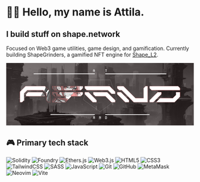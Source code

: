 ✌🏻 Hello, my name is Attila.
=============================

I build stuff on shape.network
------------------------------

Focused on Web3 game utilities, game design, and gamification. Currently building ShapeGrinders, a gamified NFT engine for [Shape_L2](https://shape.network/).

![ATrnd](https://github.com/ATrnd/ATrnd/blob/main/_img/atrnd_x-0.3.png)

## 🎮 Primary tech stack

![Solidity](https://img.shields.io/badge/solidity-363636?style=for-the-badge&logo=solidity&logoColor=white)
![Foundry](https://img.shields.io/badge/foundry-282828?style=for-the-badge&logo=foundry&logoColor=white)
![Ethers.js](https://img.shields.io/badge/ethers.js-3C3C3C?style=for-the-badge&logo=ethers&logoColor=white)
![Web3.js](https://img.shields.io/badge/web3.js-F16822?style=for-the-badge&logo=web3.js&logoColor=white)
![HTML5](https://img.shields.io/badge/-HTML5-E34F26?style=for-the-badge&logo=html5&logoColor=white)
![CSS3](https://img.shields.io/badge/css3-%231572B6.svg?style=for-the-badge&logo=css3&logoColor=white)
![TailwindCSS](https://img.shields.io/badge/tailwindcss-%2338B2AC.svg?style=for-the-badge&logo=tailwind-css&logoColor=white)
![SASS](https://img.shields.io/badge/SASS-hotpink.svg?style=for-the-badge&logo=SASS&logoColor=white)
![JavaScript](https://img.shields.io/badge/javascript-F7DF1E?style=for-the-badge&logo=javascript&logoColor=black)
![Git](https://img.shields.io/badge/-Git-F05032?style=for-the-badge&logo=git&logoColor=white)
![GitHub](https://img.shields.io/badge/github-%23121011.svg?style=for-the-badge&logo=github&logoColor=white)
![MetaMask](https://img.shields.io/badge/metamask-F6851B?style=for-the-badge&logo=metamask&logoColor=white)
![Neovim](https://img.shields.io/badge/neovim-57A143?style=for-the-badge&logo=neovim&logoColor=white)
![Vite](https://img.shields.io/badge/vite-%23646CFF.svg?style=for-the-badge&logo=vite&logoColor=white)

